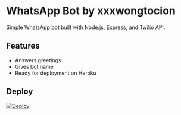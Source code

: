 # WhatsApp Bot by xxxwongtocion

Simple WhatsApp bot built with Node.js, Express, and Twilio API.

## Features
- Answers greetings
- Gives bot name
- Ready for deployment on Heroku

## Deploy
[![Deploy](https://www.herokucdn.com/deploy/button.svg)](https://heroku.com/deploy)
